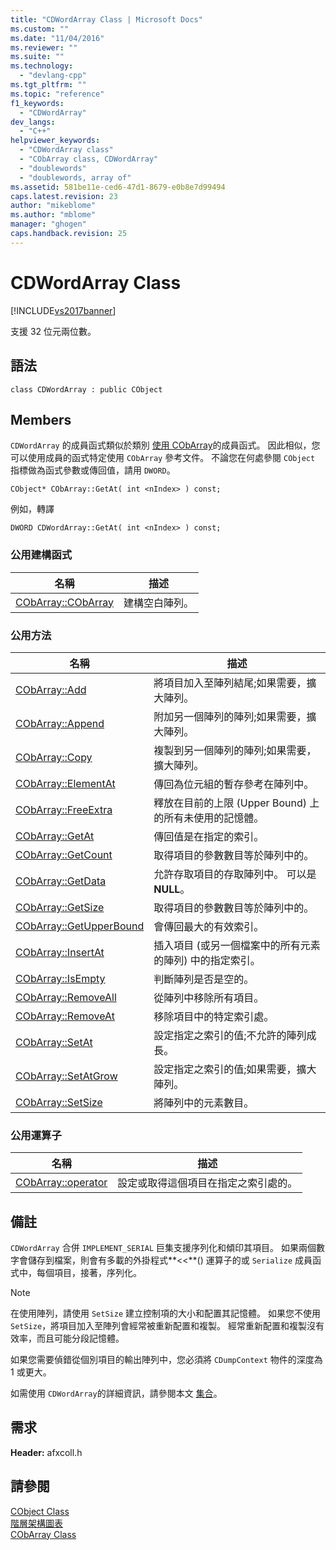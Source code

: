 ```yaml
---
title: "CDWordArray Class | Microsoft Docs"
ms.custom: ""
ms.date: "11/04/2016"
ms.reviewer: ""
ms.suite: ""
ms.technology: 
  - "devlang-cpp"
ms.tgt_pltfrm: ""
ms.topic: "reference"
f1_keywords: 
  - "CDWordArray"
dev_langs: 
  - "C++"
helpviewer_keywords: 
  - "CDWordArray class"
  - "CObArray class, CDWordArray"
  - "doublewords"
  - "doublewords, array of"
ms.assetid: 581be11e-ced6-47d1-8679-e0b8e7d99494
caps.latest.revision: 23
author: "mikeblome"
ms.author: "mblome"
manager: "ghogen"
caps.handback.revision: 25
---
```

# CDWordArray Class
[!INCLUDE[vs2017banner](../../assembler/inline/includes/vs2017banner.md)]

支援 32 位元兩位數。  
  
## 語法  
  
```  
class CDWordArray : public CObject  
```  
  
## Members  
 `CDWordArray` 的成員函式類似於類別 [使用 CObArray](../../mfc/reference/cobarray-class.md)的成員函式。  因此相似，您可以使用成員的函式特定使用 `CObArray` 參考文件。  不論您在何處參閱 `CObject` 指標做為函式參數或傳回值，請用 `DWORD`。  
  
 `CObject* CObArray::GetAt( int <nIndex> ) const;`  
  
 例如，轉譯  
  
 `DWORD CDWordArray::GetAt( int <nIndex> ) const;`  
  
### 公用建構函式  
  
|名稱|描述|  
|--------|--------|  
|[CObArray::CObArray](../Topic/CObArray::CObArray.md)|建構空白陣列。|  
  
### 公用方法  
  
|名稱|描述|  
|--------|--------|  
|[CObArray::Add](../Topic/CObArray::Add.md)|將項目加入至陣列結尾;如果需要，擴大陣列。|  
|[CObArray::Append](../Topic/CObArray::Append.md)|附加另一個陣列的陣列;如果需要，擴大陣列。|  
|[CObArray::Copy](../Topic/CObArray::Copy.md)|複製到另一個陣列的陣列;如果需要，擴大陣列。|  
|[CObArray::ElementAt](../Topic/CObArray::ElementAt.md)|傳回為位元組的暫存參考在陣列中。|  
|[CObArray::FreeExtra](../Topic/CObArray::FreeExtra.md)|釋放在目前的上限 \(Upper Bound\) 上的所有未使用的記憶體。|  
|[CObArray::GetAt](../Topic/CObArray::GetAt.md)|傳回值是在指定的索引。|  
|[CObArray::GetCount](../Topic/CObArray::GetCount.md)|取得項目的參數數目等於陣列中的。|  
|[CObArray::GetData](../Topic/CObArray::GetData.md)|允許存取項目的存取陣列中。  可以是 **NULL**。|  
|[CObArray::GetSize](../Topic/CObArray::GetSize.md)|取得項目的參數數目等於陣列中的。|  
|[CObArray::GetUpperBound](../Topic/CObArray::GetUpperBound.md)|會傳回最大的有效索引。|  
|[CObArray::InsertAt](../Topic/CObArray::InsertAt.md)|插入項目 \(或另一個檔案中的所有元素的陣列\) 中的指定索引。|  
|[CObArray::IsEmpty](../Topic/CObArray::IsEmpty.md)|判斷陣列是否是空的。|  
|[CObArray::RemoveAll](../Topic/CObArray::RemoveAll.md)|從陣列中移除所有項目。|  
|[CObArray::RemoveAt](../Topic/CObArray::RemoveAt.md)|移除項目中的特定索引處。|  
|[CObArray::SetAt](../Topic/CObArray::SetAt.md)|設定指定之索引的值;不允許的陣列成長。|  
|[CObArray::SetAtGrow](../Topic/CObArray::SetAtGrow.md)|設定指定之索引的值;如果需要，擴大陣列。|  
|[CObArray::SetSize](../Topic/CObArray::SetSize.md)|將陣列中的元素數目。|  
  
### 公用運算子  
  
|名稱|描述|  
|--------|--------|  
|[CObArray::operator](../Topic/CObArray::operator.md)|設定或取得這個項目在指定之索引處的。|  
  
## 備註  
 `CDWordArray` 合併 `IMPLEMENT_SERIAL` 巨集支援序列化和傾印其項目。  如果兩個數字會儲存到檔案，則會有多載的外掛程式**\<\<**\(\) 運算子的或 `Serialize` 成員函式中，每個項目，接著，序列化。  
  
> [!NOTE]
>  在使用陣列，請使用 `SetSize` 建立控制項的大小和配置其記憶體。  如果您不使用 `SetSize`，將項目加入至陣列會經常被重新配置和複製。  經常重新配置和複製沒有效率，而且可能分段記憶體。  
  
 如果您需要偵錯從個別項目的輸出陣列中，您必須將 `CDumpContext` 物件的深度為 1 或更大。  
  
 如需使用 `CDWordArray`的詳細資訊，請參閱本文 [集合](../../mfc/collections.md)。  
  
## 需求  
 **Header:** afxcoll.h  
  
## 請參閱  
 [CObject Class](../../mfc/reference/cobject-class.md)   
 [階層架構圖表](../../mfc/hierarchy-chart.md)   
 [CObArray Class](../../mfc/reference/cobarray-class.md)